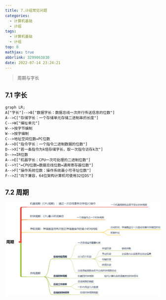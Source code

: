 ```yaml
---
title: 7.计组常见问题
categories:
  - 计算机基础
  - 计组
tags:
  - 计算机基础
  - 计组
top: 8
mathjax: true
abbrlink: 3299063830
date: 2022-07-14 23:24:21
---
```


> 周期与字长

<!--more-->

## 7.1 字长

```mermaid
graph LR;
A["字长"]-->B["数据字长：数据总线一次并行传送信息的位数"]
A-->C["存储字长：一个存储单元存储二进制串的长度"]
C-->W["编址单元"]
W-->按字节编制
W-->按字编制
C-->地址空间位数=PC位数
A-->D["指令字长：一个指令二进制数据的位数"]
D-->X["若一条指令为k倍存储字长，取一次指令访存k次"]
D-->=IR位数
A-->E["机器字长：CPU一次可处理的二进制位数"]
E-->Y["=CPU位数=数据总线位数=通用寄存器位数"]
A-->F["操作系统位数：操作系统最小可寻址位数"]
F-->Z["向下兼容，64位架构计算机可使用32位OS"]
```

## 7.2 周期

<img src="7-周期与字长归纳/image-20220714234351446.png" alt="image-20220714234351446" style="zoom: 67%;" />

